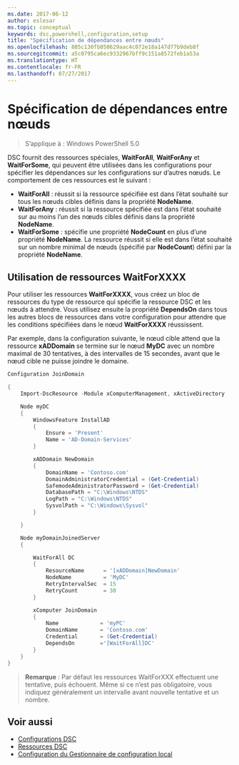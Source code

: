 ```yaml
---
ms.date: 2017-06-12
author: eslesar
ms.topic: conceptual
keywords: dsc,powershell,configuration,setup
title: "Spécification de dépendances entre nœuds"
ms.openlocfilehash: 885c130fb050629aac4c072e18a147d77b9deb8f
ms.sourcegitcommit: a5c0795ca6ec9332967bff9c151a8572feb1a53a
ms.translationtype: HT
ms.contentlocale: fr-FR
ms.lasthandoff: 07/27/2017
---
```

# <a name="specifying-cross-node-dependencies"></a>Spécification de dépendances entre nœuds

> S’applique à : Windows PowerShell 5.0

DSC fournit des ressources spéciales, **WaitForAll**, **WaitForAny** et **WaitForSome**, qui peuvent être utilisées dans les configurations pour spécifier les dépendances sur les configurations sur d’autres nœuds. Le comportement de ces ressources est le suivant :

* **WaitForAll** : réussit si la ressource spécifiée est dans l’état souhaité sur tous les nœuds cibles définis dans la propriété **NodeName**.
* **WaitForAny** : réussit si la ressource spécifiée est dans l’état souhaité sur au moins l’un des nœuds cibles définis dans la propriété **NodeName**.
* **WaitForSome** : spécifie une propriété **NodeCount** en plus d’une propriété **NodeName**. La ressource réussit si elle est dans l’état souhaité sur un nombre minimal de nœuds (spécifié par **NodeCount**) défini par la propriété **NodeName**. 

## <a name="using-waitforxxxx-resources"></a>Utilisation de ressources WaitForXXXX

Pour utiliser les ressources **WaitForXXXX**, vous créez un bloc de ressources du type de ressource qui spécifie la ressource DSC et les nœuds à attendre. Vous utilisez ensuite la propriété **DependsOn** dans tous les autres blocs de ressources dans votre configuration pour attendre que les conditions spécifiées dans le nœud **WaitForXXXX** réussissent.

Par exemple, dans la configuration suivante, le nœud cible attend que la ressource **xADDomain** se termine sur le nœud **MyDC** avec un nombre maximal de 30 tentatives, à des intervalles de 15 secondes, avant que le nœud cible ne puisse joindre le domaine.

```powershell
Configuration JoinDomain

{
    Import-DscResource -Module xComputerManagement, xActiveDirectory

    Node myDC
    {
        WindowsFeature InstallAD
        {
            Ensure = 'Present' 
            Name = 'AD-Domain-Services' 
        }

        xADDomain NewDomain 
        { 
            DomainName = 'Contoso.com'            
            DomainAdministratorCredential = (Get-Credential)
            SafemodeAdministratorPassword = (Get-Credential)
            DatabasePath = "C:\Windows\NTDS"
            LogPath = "C:\Windows\NTDS"
            SysvolPath = "C:\Windows\Sysvol"
        }

    }

    Node myDomainJoinedServer
    {

        WaitForAll DC
        {
            ResourceName      = '[xADDomain]NewDomain'
            NodeName          = 'MyDC'
            RetryIntervalSec  = 15
            RetryCount        = 30
        }

        xComputer JoinDomain
        {
            Name             = 'myPC'
            DomainName       = 'Contoso.com'
            Credential       = (Get-Credential)
            DependsOn        ='[WaitForAll]DC'
        }
    }
}
```

>**Remarque** : Par défaut les ressources WaitForXXX effectuent une tentative, puis échouent. Même si ce n’est pas obligatoire, vous indiquez généralement un intervalle avant nouvelle tentative et un nombre.

## <a name="see-also"></a>Voir aussi
* [Configurations DSC](configurations.md)
* [Ressources DSC](resources.md)
* [Configuration du Gestionnaire de configuration local](metaConfig.md)

